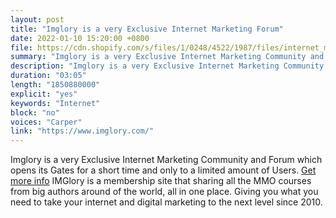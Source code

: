 ```yaml
---
layout: post
title: "Imglory is a very Exclusive Internet Marketing Forum"
date: 2022-01-10 15:20:00 +0800
file: https://cdn.shopify.com/s/files/1/0248/4522/1987/files/internet_marketing_trends_for_2022.mp3?v=1643078605
summary: "Imglory is a very Exclusive Internet Marketing Community and Forum which opens its Gates for a short time and only to a limited amount of Users. IMGlory is a membership site that sharing all the MMO courses from big authors around of the world, all in one place. Giving you what you need to take your internet and digital marketing to the next level since 2010. "
description: "Imglory is a very Exclusive Internet Marketing Community and Forum which opens its Gates for a short time and only to a limited amount of Users.<a href='https://www.imglory.com/'>Learn More Here</a> IMGlory is a membership site that sharing all the MMO courses from big authors around of the world, all in one place. Giving you what you need to take your internet and digital marketing to the next level since 2010. "
duration: "03:05"
length: "1850880000"
explicit: "yes"
keywords: "Internet"
block: "no"
voices: "Carper"
link: "https://www.imglory.com/"
---
```


Imglory is a very Exclusive Internet Marketing Community and Forum which opens its Gates for a short time and only to a limited amount of Users. [Get more info](https://www.imglory.com/) IMGlory is a membership site that sharing all the MMO courses from big authors around of the world, all in one place. Giving you what you need to take your internet and digital marketing to the next level since 2010. 


